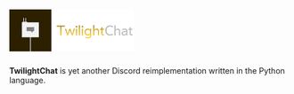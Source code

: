 <h1><img width="224" src="https://raw.githubusercontent.com/twilightchat/twilightchat/refs/heads/main/logo.png" /></h1>

**TwilightChat** is yet another Discord reimplementation written in the Python language.
